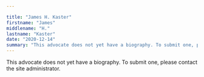```yaml
---

title: "James H. Kaster"
firstname: "James"
middlename: "H."
lastname: "Kaster"
date: "2020-12-14"
summary: "This advocate does not yet have a biography. To submit one, please contact the site administrator."
---
```

This advocate does not yet have a biography. To submit one, please contact the site administrator.

